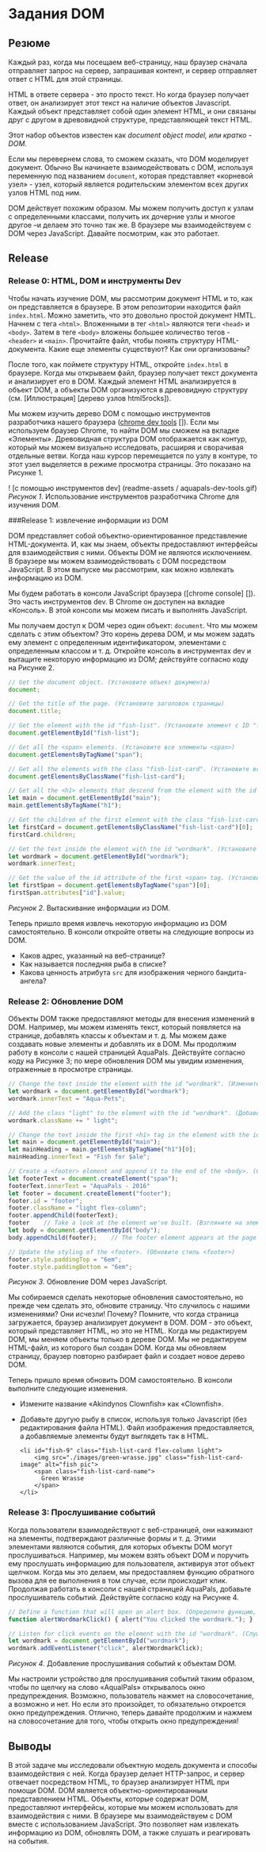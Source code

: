# Задания DOM

## Резюме
Каждый раз, когда мы посещаем веб-страницу, наш браузер сначала отправляет запрос на сервер, запрашивая контент, и сервер отправляет ответ с HTML для этой страницы.

HTML в ответе сервера - это просто текст. Но когда браузер получает ответ, он анализирует этот текст на наличие объектов Javascript. Каждый объект представляет собой один элемент HTML, и они связаны друг с другом в древовидной структуре, представляющей текст HTML.

Этот набор объектов известен как  *document object model, или кратко - DOM.*

Если мы перевернем слова, то сможем сказать, что DOM моделирует документ. Обычно Вы начинаете взаимодействовать с DOM, используя переменную под названием `document`, которая представляет «корневой узел» - узел, который является родительским элементом всех других узлов HTML под ним.

DOM действует похожим образом. Мы можем получить доступ к узлам с определенными классами, получить их дочерние узлы и многое другое –и делаем это точно так же. В браузере мы взаимодействуем с DOM через JavaScript. Давайте посмотрим, как это работает.

## Release

### Release 0: HTML, DOM и инструменты Dev

Чтобы начать изучение DOM, мы рассмотрим документ HTML и то, как он представляется в браузере. В этом репозитории находится файл `index.html`. Можно заметить, что это довольно простой документ HMTL. Начнем с тега `<html>`. Вложенными в тег `<html>` являются теги `<head>` и `<body>`. Затем в теге `<body>` вложены большее количество тегов - `<header>` и `<main>`. Прочитайте файл, чтобы понять структуру HTML-документа. Какие еще элементы существуют? Как они организованы?

После того, как поймете структуру HTML, откройте `index.html` в браузере. Когда мы открываем файл, браузер получает текст документа и анализирует его в DOM. Каждый элемент HTML анализируется в объект DOM, а объекты DOM организуются в древовидную структуру (см. [Иллюстрация] [дерево узлов html5rocks]).

Мы можем изучить дерево DOM с помощью инструментов разработчика нашего браузера ([chrome dev tools] []). Если мы используем браузер Chrome, то найти DOM мы сможем на вкладке «Элементы». Древовидная структура DOM отображается как контур, который мы можем визуально исследовать, расширяя и сворачивая отдельные ветви. Когда наш курсор перемещается по узлу в контуре, то этот узел выделяется в режиме просмотра страницы. Это показано на Рисунке 1.

! [с помощью инструментов dev] (readme-assets / aquapals-dev-tools.gif)
*Рисунок 1*. Использование инструментов разработчика Chrome для изучения DOM.

###Release 1: извлечение информации из DOM

DOM представляет собой объектно-ориентированное представление HTML-документа. И, как мы знаем, объекты предоставляют интерфейсы для взаимодействия с ними. Объекты DOM не являются исключением. В браузере мы можем взаимодействовать с DOM посредством JavaScript. В этом выпуске мы рассмотрим, как можно извлекать информацию из DOM.

Мы будем работать в консоли JavaScript браузера ([chrome console] []). Это часть инструментов dev. В Chrome он доступен на вкладке «Консоль». В этой консоли мы можем писать и выполнять JavaScript.

Мы получаем доступ к DOM через один объект: `document`. Что мы можем сделать с этим объектом? Это корень дерева DOM, и мы можем задать ему элемент с определенным идентификатором, элементами с определенным классом и т. д. Откройте консоль в инструментах dev и вытащите некоторую информацию из DOM; действуйте согласно коду на Рисунке 2.

```js
// Get the document object. (Установите объект документа)
document;

// Get the title of the page. (Установите заголовок страницы)
document.title;

// Get the element with the id "fish-list". (Установите элемент с ID "fish-list")
document.getElementById("fish-list");

// Get all the <span> elements. (Установите все элементы <span>)
document.getElementsByTagName("span");

// Get all the elements with the class "fish-list-card". (Установите все элементы класса "fish-list-card".)
document.getElementsByClassName("fish-list-card");

// Get all the <h1> elements that descend from the element with the id "main". (Установите все <h1> элементы, которые идут ниже эелемента с ID "main)
let main = document.getElementById("main");
main.getElementsByTagName("h1");

// Get the children of the first element with the class "fish-list-card". (Установите дочерний элемент первого элемента с классом "fish-list-card".)
let firstCard = document.getElementsByClassName("fish-list-card")[0];
firstCard.children;

// Get the text inside the element with the id "wordmark". (Установите текст внутри элемента с ID “wordmark")
let wordmark = document.getElementById("wordmark");
wordmark.innerText;

// Get the value of the id attribute of the first <span> tag. (Установите значения атрибута ID первого <span> тега)
let firstSpan = document.getElementsByTagName("span")[0];
firstSpan.attributes["id"].value;
```
*Рисунок 2*.  Вытаскивание информации из DOM.

Теперь пришло время извлечь некоторую информацию из DOM самостоятельно. В консоли откройте ответы на следующие вопросы из DOM.

- Каков адрес, указанный на веб-странице?
- Как называется последняя рыба в списке?
- Какова ценность атрибута `src` для изображения черного бандита-ангела?


### Release 2: Обновление DOM

Объекты DOM также предоставляют методы для внесения изменений в DOM. Например, мы можем изменять текст, который появляется на странице, добавлять классы к объектам и т. д. Мы можем даже создавать новые элементы и добавлять их в DOM. Мы продолжим работу в консоли с нашей страницей AquaPals. Действуйте согласно коду на Рисунке 3; по мере обновления DOM мы увидим изменения, отраженные в просмотре страницы.

```js
// Change the text inside the element with the id "wordmark". (Измените текст внутри элемента с ID “wordmark")
let wordmark = document.getElementById("wordmark");
wordmark.innerText = "Aqua-Pets";

// Add the class "light" to the element with the id "wordmark". (Добавьте класс "light" элементу с ID “wordmark")
wordmark.className += " light";

// Change the text inside the first <h1> tag in the element with the id "main". (Измените текст внутри первого <h1> тега в элементе с ID "main")
let main = document.getElementById("main");
let mainHeading = main.getElementsByTagName("h1")[0];
mainHeading.innerText = "Fish for $ale";

// Create a <footer> element and append it to the end of the <body>. (Создайте элемент <footer> и прикрепите его к концу <body>)
let footerText = document.createElement("span");
footerText.innerText = "AquaPals - 2016"
let footer = document.createElement("footer");
footer.id = "footer";
footer.className = "light flex-column";
footer.appendChild(footerText);
footer    // Take a look at the element we've built. (Взгляните на элемент, который создали)
let body = document.getElementById("body");
body.appendChild(footer);    // The footer element appears at the page view bottom.

// Update the styling of the <footer>. (Обновите стиль <footer>)
footer.style.paddingTop = "6em";
footer.style.paddingBottom = "6em";
```
*Рисунок 3*.  Обновление DOM через JavaScript.

Мы собираемся сделать некоторые обновления самостоятельно, но прежде чем сделать это, обновите страницу. Что случилось с нашими изменениями? Они исчезли! Почему? Помните, что когда страница загружается, браузер анализирует документ в DOM. DOM - это объект, который представляет HTML, но это не HTML. Когда мы редактируем DOM, мы меняем объекты только в дереве DOM. Мы не редактируем HTML-файл, из которого был создан DOM. Когда мы обновляем страницу, браузер повторно разбирает файл и создает новое дерево DOM.

Теперь пришло время обновить DOM самостоятельно. В консоли выполните следующие изменения.

- Измените название «Akindynos Clownfish» как «Clownfish».
- Добавьте другую рыбу в список, используя только Javascript (без редактирования файла HTML). Файл изображения предоставляется, а добавляемые элементы будут выглядеть так в HTML.

  ```
  <li id="fish-9" class="fish-list-card flex-column light">
      <img src="./images/green-wrasse.jpg" class="fish-list-card-image" alt="fish pic">
      <span class="fish-list-card-name">
        Green Wrasse
      </span>
  </li>
  ```

### Release 3: Прослушивание событий

Когда пользователи взаимодействуют с веб-страницей, они нажимают на элементы, подтверждают различные формы и т. д. Этими элементами являются события, для которых объекты DOM могут прослушиваться. Например, мы можем взять объект DOM и поручить ему прослушать информацию для пользователя, активируя этот объект щелчком. Когда мы это делаем, мы предоставляем функцию обратного вызова для ее выполнения в том случае, если происходит клик. Продолжая работать в консоли с нашей страницей AquaPals, добавьте прослушиватель событий. Действуйте согласно коду на Рисунке 4.


```js
// Define a function that will open an alert box. (Определите функцию, которая будет открываться в качестве предупреждения)
function alertWordmarkClick() { alert("You clicked the wordmark."); }

// Listen for click events on the element with the id "wordmark". (Слушайте клики на события с элементами, имеющими ID "wordmark")
let wordmark = document.getElementById("wordmark");
wordmark.addEventListener("click", alertWordmarkClick);
```
*Рисунок 4*.  Добавление прослушивания событий к объектам DOM.

Мы настроили устройство для прослушивания событий таким образом, чтобы по щелчку на слово «AqualPals» открывалось окно предупреждения. Возможно, пользователь нажмет на словосочетание, а возможно и нет. Но если это произойдет, то обязательно откроется окно предупреждения.
Отлично, теперь давайте продолжим и нажмем на словосочетание для того, чтобы открыть окно предупреждения!


## Выводы

В этой задаче мы исследовали объектную модель документа и способы взаимодействия с ней. Когда браузер делает HTTP-запрос, и сервер отвечает посредством HTML, то браузер анализирует HTML при помощи DOM. DOM является объектно-ориентированным представлением HTML. Объекты, которые содержат DOM, предоставляют интерфейсы, которые мы можем использовать для взаимодействия с ними. В браузере мы взаимодействуем с DOM вместе с использованием JavaScript. Это позволяет нам извлекать информацию из DOM, обновлять DOM, а также слушать и реагировать на события.


[chrome консоль]: https://developer.chrome.com/devtools#console
[chrome dev tools]: https://developer.chrome.com/devtools
[html5rocks tree tree]: http://www.html5rocks.com/en/tutorials/internals/howbrowserswork/#DOM

